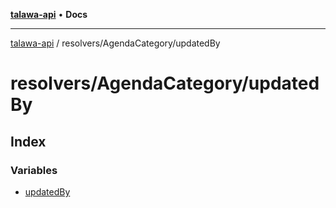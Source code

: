 [**talawa-api**](../../../README.md) • **Docs**

***

[talawa-api](../../../modules.md) / resolvers/AgendaCategory/updatedBy

# resolvers/AgendaCategory/updatedBy

## Index

### Variables

- [updatedBy](variables/updatedBy.md)

